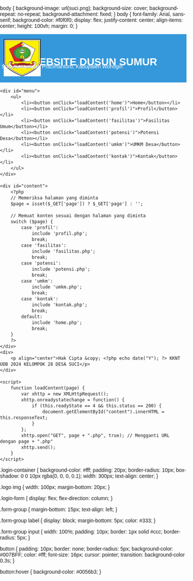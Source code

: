 body {
	background-image: url(suci.png);
	background-size: cover;
	background-repeat: no-repeat;
	background-attachment: fixed;
        }
body {
    font-family: Arial, sans-serif;
    background-color: #f0f0f0;
    display: flex;
    justify-content: center;
    align-items: center;
    height: 100vh;
    margin: 0;
}
<!DOCTYPE html>
<html>
<head>
    <title>Website Dusun Sumur</title>
    <style>
        body {
            font-family: Arial, sans-serif;
            margin: 0;
            padding: 0;
			background-image:url(suci.png)
        }
        #header {
            background-color: #3498db;
            color: white;
            padding: 20px;
            position: relative;
            text-align: center;
        }
        @keyframes move {
            0% { transform: translateX(100%); }
            50% { transform: translateX(0); }
            100% { transform: translateX(-100%); }
        }
        #address {
            position: absolute;
            top: 65px;
            right: 126px;
            transform: translateY(-50%);
            animation: move 5s infinite;
            width: 616px;
        }
        #logo {
            position: absolute;
            top: 50%;
            left: 10px;
            transform: translateY(-50%);
        }
        #menu {
            width: 200px;
            background-color: #f2f2f2;
            padding: 10px;
            float: left;
            height: 100vh; /* Full height */
            box-shadow: 2px 0 5px rgba(0,0,0,0.1);
        }
        #menu ul {
            list-style-type: none;
            padding: 0;
        }
        #menu ul li {
            margin-bottom: 10px;
        }
        #menu button {
            width: 100%;
            padding: 10px;
            background-color: #3498db;
            color: white;
            border: none;
            cursor: pointer;
            text-align: center;
            display: block;
            text-decoration: none;
        }
        #menu button:hover {
            background-color: #2980b9;
        }
        #menu button a {
            color: white;
            text-decoration: none;
            display: block;
        }
        #content {
            margin-left: 220px;
            padding: 20px;
        }
        #footer {
            background-color: #f2f2f2;
            text-align: center;
            padding: 10px;
            position: absolute;
            bottom: 0;
            width: 100%;
            box-shadow: 0 -2px 5px rgba(0,0,0,0.1);
        }
    </style>
</head>
<body>
    <div id="header">
        <div id="logo"><img src="logo.png" alt="Logo Rumah Sakit" width="100" height="100"></div>
        <h1>WEBSITE DUSUN SUMUR</h1>
        <p id="address">Dusun Sumur, Desa Suci, Kecamatan Pracimantoro, Kabupaten Wonogiri</p>
    </div>

    <div id="menu">
        <ul>
            <li><button onClick="loadContent('home')">Home</button></li>
          	<li><button onClick="loadContent('profil')">Profil</button></li>
            <li><button onClick="loadContent('fasilitas')">Fasilitas Umum</button></li>
            <li><button onClick="loadContent('potensi')">Potensi Desa</button></li>
            <li><button onClick="loadContent('umkm')">UMKM Desa</button></li>
			<li><button onClick="loadContent('kontak')">Kontak</button></li>
        </ul>
    </div>

    <div id="content">
        <?php
        // Memeriksa halaman yang diminta
        $page = isset($_GET['page']) ? $_GET['page'] : '';

        // Memuat konten sesuai dengan halaman yang diminta
        switch ($page) {
            case 'profil':
                include 'profil.php';
                break;
            case 'fasilitas':
                include 'fasilitas.php';
                break;
            case 'potensi':
                include 'potensi.php';
                break;
			case 'umkm':
                include 'umkm.php';
                break;
            case 'kontak':
                include 'kontak.php';
                break;
            default:
                include 'home.php';
                break;
        }
        ?>
    </div>
    <div>
        <p align="center">Hak Cipta &copy; <?php echo date("Y"); ?> KKNT UDB 2024 KELOMPOK 28 DESA SUCI</p>
    </div>

    <script>
        function loadContent(page) {
            var xhttp = new XMLHttpRequest();
            xhttp.onreadystatechange = function() {
                if (this.readyState == 4 && this.status == 200) {
                    document.getElementById("content").innerHTML = this.responseText;
                }
            };
            xhttp.open("GET", page + ".php", true); // Mengganti URL dengan page + ".php"
            xhttp.send();
        }
    </script>
</body>
</html>
.login-container {
    background-color: #fff;
    padding: 20px;
    border-radius: 10px;
    box-shadow: 0 0 10px rgba(0, 0, 0, 0.1);
    width: 300px;
    text-align: center;
}

.logo img {
    width: 100px;
    margin-bottom: 20px;
}

.login-form {
    display: flex;
    flex-direction: column;
}

.form-group {
    margin-bottom: 15px;
    text-align: left;
}

.form-group label {
    display: block;
    margin-bottom: 5px;
    color: #333;
}

.form-group input {
    width: 100%;
    padding: 10px;
    border: 1px solid #ccc;
    border-radius: 5px;
}

button {
    padding: 10px;
    border: none;
    border-radius: 5px;
    background-color: #007BFF;
    color: #fff;
    font-size: 16px;
    cursor: pointer;
    transition: background-color 0.3s;
}

button:hover {
    background-color: #0056b3;
}

